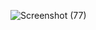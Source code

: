 ![Screenshot (77)](https://github.com/user-attachments/assets/47e9087b-226c-4d77-bdc2-8d5982978f2c)

